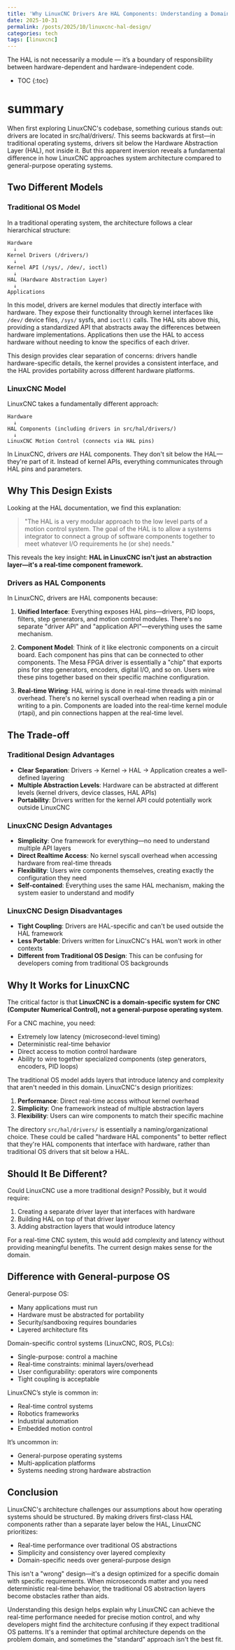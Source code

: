 ```yaml
---
title: 'Why LinuxCNC Drivers Are HAL Components: Understanding a Domain-Specific Architecture'
date: 2025-10-31
permalink: /posts/2025/10/linuxcnc-hal-design/
categories: tech
tags: [linuxcnc]
---
```


The HAL is not necessarily a module — it’s a boundary of responsibility between hardware-dependent and hardware-independent code.

* TOC
{:toc}

# summary

When first exploring LinuxCNC's codebase, something curious stands out: drivers are located in src/hal/drivers/. This seems backwards at first—in traditional operating systems, drivers sit below the Hardware Abstraction Layer (HAL), not inside it. But this apparent inversion reveals a fundamental difference in how LinuxCNC approaches system architecture compared to general-purpose operating systems.

## Two Different Models

### Traditional OS Model

In a traditional operating system, the architecture follows a clear hierarchical structure:

```
Hardware
  ↓
Kernel Drivers (/drivers/) 
  ↓
Kernel API (/sys/, /dev/, ioctl)
  ↓
HAL (Hardware Abstraction Layer)
  ↓
Applications
```

In this model, drivers are kernel modules that directly interface with hardware. They expose their functionality through kernel interfaces like `/dev/` device files, `/sys/` sysfs, and `ioctl()` calls. The HAL sits above this, providing a standardized API that abstracts away the differences between hardware implementations. Applications then use the HAL to access hardware without needing to know the specifics of each driver.

This design provides clear separation of concerns: drivers handle hardware-specific details, the kernel provides a consistent interface, and the HAL provides portability across different hardware platforms.

### LinuxCNC Model

LinuxCNC takes a fundamentally different approach:

```
Hardware
  ↓
HAL Components (including drivers in src/hal/drivers/)
  ↓
LinuxCNC Motion Control (connects via HAL pins)
```

In LinuxCNC, drivers *are* HAL components. They don't sit below the HAL—they're part of it. Instead of kernel APIs, everything communicates through HAL pins and parameters.

## Why This Design Exists

Looking at the HAL documentation, we find this explanation:

> "The HAL is a very modular approach to the low level parts of a motion control system. The goal of the HAL is to allow a systems integrator to connect a group of software components together to meet whatever I/O requirements he (or she) needs."

This reveals the key insight: **HAL in LinuxCNC isn't just an abstraction layer—it's a real-time component framework.**

### Drivers as HAL Components

In LinuxCNC, drivers are HAL components because:

1. **Unified Interface**: Everything exposes HAL pins—drivers, PID loops, filters, step generators, and motion control modules. There's no separate "driver API" and "application API"—everything uses the same mechanism.

2. **Component Model**: Think of it like electronic components on a circuit board. Each component has pins that can be connected to other components. The Mesa FPGA driver is essentially a "chip" that exports pins for step generators, encoders, digital I/O, and so on. Users wire these pins together based on their specific machine configuration.

3. **Real-time Wiring**: HAL wiring is done in real-time threads with minimal overhead. There's no kernel syscall overhead when reading a pin or writing to a pin. Components are loaded into the real-time kernel module (rtapi), and pin connections happen at the real-time level.

## The Trade-off

### Traditional Design Advantages

- **Clear Separation**: Drivers → Kernel → HAL → Application creates a well-defined layering
- **Multiple Abstraction Levels**: Hardware can be abstracted at different levels (kernel drivers, device classes, HAL APIs)
- **Portability**: Drivers written for the kernel API could potentially work outside LinuxCNC

### LinuxCNC Design Advantages

- **Simplicity**: One framework for everything—no need to understand multiple API layers
- **Direct Realtime Access**: No kernel syscall overhead when accessing hardware from real-time threads
- **Flexibility**: Users wire components themselves, creating exactly the configuration they need
- **Self-contained**: Everything uses the same HAL mechanism, making the system easier to understand and modify

### LinuxCNC Design Disadvantages

- **Tight Coupling**: Drivers are HAL-specific and can't be used outside the HAL framework
- **Less Portable**: Drivers written for LinuxCNC's HAL won't work in other contexts
- **Different from Traditional OS Design**: This can be confusing for developers coming from traditional OS backgrounds

## Why It Works for LinuxCNC

The critical factor is that **LinuxCNC is a domain-specific system for CNC (Computer Numerical Control), not a general-purpose operating system**.

For a CNC machine, you need:
- Extremely low latency (microsecond-level timing)
- Deterministic real-time behavior
- Direct access to motion control hardware
- Ability to wire together specialized components (step generators, encoders, PID loops)

The traditional OS model adds layers that introduce latency and complexity that aren't needed in this domain. LinuxCNC's design prioritizes:

1. **Performance**: Direct real-time access without kernel overhead
2. **Simplicity**: One framework instead of multiple abstraction layers
3. **Flexibility**: Users can wire components to match their specific machine

The directory `src/hal/drivers/` is essentially a naming/organizational choice. These could be called "hardware HAL components" to better reflect that they're HAL components that interface with hardware, rather than traditional OS drivers that sit below a HAL.

## Should It Be Different?

Could LinuxCNC use a more traditional design? Possibly, but it would require:

1. Creating a separate driver layer that interfaces with hardware
2. Building HAL on top of that driver layer
3. Adding abstraction layers that would introduce latency

For a real-time CNC system, this would add complexity and latency without providing meaningful benefits. The current design makes sense for the domain.

## Difference with General-purpose OS

General-purpose OS:
- Many applications must run
- Hardware must be abstracted for portability
- Security/sandboxing requires boundaries
- Layered architecture fits

Domain-specific control systems (LinuxCNC, ROS, PLCs):
- Single-purpose: control a machine
- Real-time constraints: minimal layers/overhead
- User configurability: operators wire components
- Tight coupling is acceptable

LinuxCNC’s style is common in:
- Real-time control systems
- Robotics frameworks
- Industrial automation
- Embedded motion control

It’s uncommon in:
- General-purpose operating systems
- Multi-application platforms
- Systems needing strong hardware abstraction

## Conclusion

LinuxCNC's architecture challenges our assumptions about how operating systems should be structured. By making drivers first-class HAL components rather than a separate layer below the HAL, LinuxCNC prioritizes:

- Real-time performance over traditional OS abstractions
- Simplicity and consistency over layered complexity
- Domain-specific needs over general-purpose design

This isn't a "wrong" design—it's a design optimized for a specific domain with specific requirements. When microseconds matter and you need deterministic real-time behavior, the traditional OS abstraction layers become obstacles rather than aids.

Understanding this design helps explain why LinuxCNC can achieve the real-time performance needed for precise motion control, and why developers might find the architecture confusing if they expect traditional OS patterns. It's a reminder that optimal architecture depends on the problem domain, and sometimes the "standard" approach isn't the best fit.

